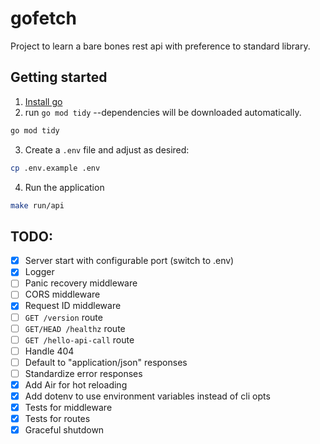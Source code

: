 # gofetch

Project to learn a bare bones rest api with preference to standard library.

## Getting started

1. [Install go](https://go.dev/doc/install)
2. run `go mod tidy` --dependencies will be downloaded automatically.

```sh
go mod tidy
```
3. Create a `.env` file and adjust as desired:

```sh
cp .env.example .env
```

4. Run the application

```sh
make run/api
```

## TODO:

- [x] Server start with configurable port (switch to .env)
- [x] Logger
- [ ] Panic recovery middleware
- [ ] CORS middleware
- [x] Request ID middleware
- [ ] `GET /version` route
- [ ] `GET/HEAD /healthz` route
- [ ] `GET /hello-api-call` route
- [ ] Handle 404
- [ ] Default to "application/json" responses
- [ ] Standardize error responses
- [x] Add Air for hot reloading
- [x] Add dotenv to use environment variables instead of cli opts
- [x] Tests for middleware
- [x] Tests for routes
- [x] Graceful shutdown
